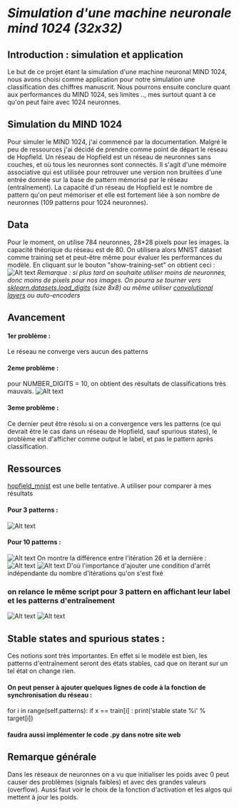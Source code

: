 # *Simulation d'une machine neuronale mind 1024 (32x32)*
## Introduction : simulation et application
Le but de ce projet étant la simulation d'une machine neuronal MIND 1024, nous avons choisi comme application pour notre simulation une classification des chiffres manuscrit. Nous pourrons ensuite conclure quant aux performances du MIND 1024, ses limites .., mes surtout quant à ce qu'on peut faire avec 1024 neuronnes.
## Simulation du MIND 1024
Pour simuler le MIND 1024, j'ai commencé par la documentation. Malgré  le peu de ressources j'ai décidé de prendre comme point de départ le réseau de Hopfield. 
Un réseau de Hopfield est un réseau de neuronnes sans couches, et où tous les neuronnes sont connectés. Il s'agit d'une mémoire associative qui est utilisée pour retrouver une version non bruitées d'une entrée donnée sur la base de pattern mémorisé par le réseau (entraînement). La capacité d'un réseau de Hopfield est le nombre de pattern qu'on peut mémoriser et elle est fortement liée à son nombre de neuronnes (109 patterns pour 1024 neuronnes). 
## Data
Pour le moment, on utilise 784 neuronnes, 28*28 pixels pour les images. la capacité théorique du réseau est de 80.
On utilisera alors MNIST dataset comme training set et peut-être même pour évaluer les performances du modèle.
En cliquant sur le bouton "show-training-set" on obtient ceci : 
![Alt text](bin/training_dataset.png)
*Remarque : si plus tard on souhaite utiliser moins de neuronnes, donc moins de pixels pour nos images. On pourra se tourner vers [sklearn.datasets.load_digits](https://scikit-learn.org/stable/modules/generated/sklearn.datasets.load_digits.html) (size 8x8) ou même utiliser [convolutional layers](https://machinelearningmastery.com/convolutional-layers-for-deep-learning-neural-networks/) ou auto-encoders*
## Avancement 
#### 1er problème : 
Le réseau ne converge vers aucun des patterns
#### 2eme problème :
pour NUMBER_DIGITS = 10, on obtient des résultats de classifications très mauvais.
![Alt text](bin/MIND1024_1.png)
#### 3eme problème :
Ce dernier peut être résolu si on a convergence vers les patterns (ce qui devrait être le cas dans un réseau de Hopfield, sauf spurious states), le problème est d'afficher comme output le label, et pas le pattern après classification.
## Ressources
[hopfield_mnist](https://github.com/kencyke/hopfield-mnist) est une belle tentative. A utiliser pour comparer à mes résultats
#### Pour 3 patterns : 
![Alt text](bin/animation.gif)
#### Pour 10 patterns :
![Alt text](bin/animation10.gif)
On montre la différence entre l'itération 26 et la dernière :
![Alt text](bin/26.png)
![Alt text](bin/79.png)
D'où l'importance d'ajouter une condition d'arrêt indépendante du nombre d'itérations qu'on s'est fixé 
### on relance le même script pour 3 pattern en affichant leur label et les patterns d'entraînement 
![Alt text](bin/Training_data.png)
![Alt text](bin/animation_.gif)
## Stable states and spurious states : 
Ces notions sont très importantes. En effet si le modèle est bien, les patterns d'entraînement seront des états stables, cad que on iterant sur un tel état on change rien. 
#### On peut penser à ajouter quelques lignes de code à la fonction de synchronisation du réseau :
for i in range(self.patterns):
  if x == train[i] :
    print('stable state %i' % target[i])
#### faudra aussi implémenter le code .py dans notre site web
## Remarque générale 
Dans les réseaux de neuronnes on a vu que initialiser les poids avec 0 peut causer des problèmes (signals faibles) et avec des grandes valeurs (overflow). Aussi faut voir le choix de la fonction d'activation et les algos qui mettent à jour les poids.
